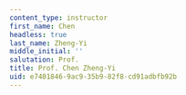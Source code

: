```yaml
---
content_type: instructor
first_name: Chen
headless: true
last_name: Zheng-Yi
middle_initial: ''
salutation: Prof.
title: Prof. Chen Zheng-Yi
uid: e7401846-9ac9-35b9-82f8-cd91adbfb92b
---
```

